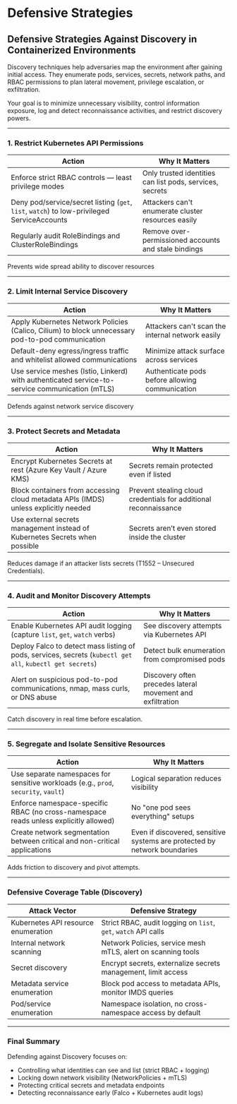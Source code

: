 # Defensive Strategies

## **Defensive Strategies Against Discovery in Containerized Environments**

Discovery techniques help adversaries map the environment after gaining initial access. They enumerate pods, services, secrets, network paths, and RBAC permissions to plan lateral movement, privilege escalation, or exfiltration.

Your goal is to minimize unnecessary visibility, control information exposure, log and detect reconnaissance activities, and restrict discovery powers.

***

### 1. **Restrict Kubernetes API Permissions**

| Action                                                                                     | Why It Matters                                           |
| ------------------------------------------------------------------------------------------ | -------------------------------------------------------- |
| Enforce strict RBAC controls — least privilege modes                                       | Only trusted identities can list pods, services, secrets |
| Deny pod/service/secret listing (`get`, `list`, `watch`) to low-privileged ServiceAccounts | Attackers can't enumerate cluster resources easily       |
| Regularly audit RoleBindings and ClusterRoleBindings                                       | Remove over-permissioned accounts and stale bindings     |

&#x20;Prevents wide spread ability to discover resources

***

### 2. **Limit Internal Service Discovery**

| Action                                                                                           | Why It Matters                                   |
| ------------------------------------------------------------------------------------------------ | ------------------------------------------------ |
| Apply Kubernetes Network Policies (Calico, Cilium) to block unnecessary pod-to-pod communication | Attackers can't scan the internal network easily |
| Default-deny egress/ingress traffic and whitelist allowed communications                         | Minimize attack surface across services          |
| Use service meshes (Istio, Linkerd) with authenticated service-to-service communication (mTLS)   | Authenticate pods before allowing communication  |

Defends against network service discovery&#x20;

***

### 3. **Protect Secrets and Metadata**

| Action                                                                              | Why It Matters                                                   |
| ----------------------------------------------------------------------------------- | ---------------------------------------------------------------- |
|  Encrypt Kubernetes Secrets at rest (Azure Key Vault / Azure KMS)                   | Secrets remain protected even if listed                          |
| Block containers from accessing cloud metadata APIs (IMDS) unless explicitly needed | Prevent stealing cloud credentials for additional reconnaissance |
| Use external secrets management instead of Kubernetes Secrets when possible         | Secrets aren’t even stored inside the cluster                    |

Reduces damage if an attacker lists secrets (T1552 – Unsecured Credentials).

***

### 4. **Audit and Monitor Discovery Attempts**

| Action                                                                                                    | Why It Matters                                             |
| --------------------------------------------------------------------------------------------------------- | ---------------------------------------------------------- |
| Enable Kubernetes API audit logging (capture `list`, `get`, `watch` verbs)                                | See discovery attempts via Kubernetes API                  |
| Deploy Falco to detect mass listing of pods, services, secrets (`kubectl get all`, `kubectl get secrets`) | Detect bulk enumeration from compromised pods              |
| Alert on suspicious pod-to-pod communications, nmap, mass curls, or DNS abuse                             | Discovery often precedes lateral movement and exfiltration |

Catch discovery in real time before escalation.

***

### 5. **Segregate and Isolate Sensitive Resources**

| Action                                                                               | Why It Matters                                                            |
| ------------------------------------------------------------------------------------ | ------------------------------------------------------------------------- |
| Use separate namespaces for sensitive workloads (e.g., `prod`, `security`, `vault`)  | Logical separation reduces visibility                                     |
| Enforce namespace-specific RBAC (no cross-namespace reads unless explicitly allowed) | No "one pod sees everything" setups                                       |
| Create network segmentation between critical and non-critical applications           | Even if discovered, sensitive systems are protected by network boundaries |

Adds friction to discovery and pivot attempts.

***

### Defensive Coverage Table (Discovery)

| Attack Vector                       | Defensive Strategy                                             |
| ----------------------------------- | -------------------------------------------------------------- |
| Kubernetes API resource enumeration | Strict RBAC, audit logging on `list`, `get`, `watch` API calls |
| Internal network scanning           | Network Policies, service mesh mTLS, alert on scanning tools   |
| Secret discovery                    | Encrypt secrets, externalize secrets management, limit access  |
| Metadata service enumeration        | Block pod access to metadata APIs, monitor IMDS queries        |
| Pod/service enumeration             | Namespace isolation, no cross-namespace access by default      |

***

### Final Summary

Defending against Discovery focuses on:

* Controlling what identities can see and list (strict RBAC + logging)
* Locking down network visibility (NetworkPolicies + mTLS)
* Protecting critical secrets and metadata endpoints
* Detecting reconnaissance early (Falco + Kubernetes audit logs)
